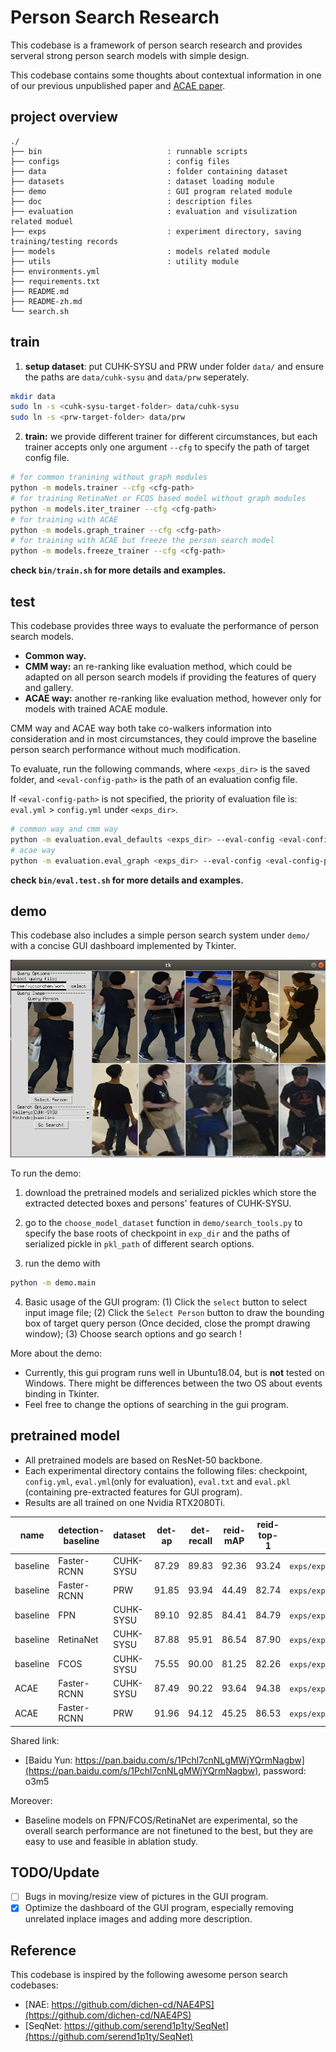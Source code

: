 # Person Search Research

This codebase is a framework of person search research and provides serveral strong person search models with simple design.

This codebase contains some thoughts about contextual information in one of our previous unpublished paper and [ACAE paper](https://arxiv.org/abs/2111.14316).

## project overview

```plain
./
├── bin                            : runnable scripts
├── configs                        : config files
├── data                           : folder containing dataset
├── datasets                       : dataset loading module
├── demo                           : GUI program related module
├── doc                            : description files
├── evaluation                     : evaluation and visulization related moduel
├── exps                           : experiment directory, saving training/testing records
├── models                         : models related module
├── utils                          : utility module
├── environments.yml
├── requirements.txt
├── README.md
├── README-zh.md
└── search.sh
```

## train

1. **setup dataset**: put CUHK-SYSU and PRW under folder `data/` and ensure the paths are `data/cuhk-sysu` and `data/prw` seperately.

```bash
mkdir data
sudo ln -s <cuhk-sysu-target-folder> data/cuhk-sysu
sudo ln -s <prw-target-folder> data/prw
```

2. **train:** we provide different trainer for different circumstances, but each trainer accepts only one argument `--cfg` to specify the path of target config file.

```bash
# for common tranining without graph modules
python -m models.trainer --cfg <cfg-path>
# for training RetinaNet or FCOS based model without graph modules
python -m models.iter_trainer --cfg <cfg-path>
# for training with ACAE
python -m models.graph_trainer --cfg <cfg-path> 
# for training with ACAE but freeze the person search model
python -m models.freeze_trainer --cfg <cfg-path>
```

__check `bin/train.sh` for more details and examples.__

## test

This codebase provides three ways to evaluate the performance of person search models.

- **Common way.**
- **CMM way:** an re-ranking like evaluation method, which could be adapted on all person search models if providing the features of query and gallery.
- **ACAE way:** another re-ranking like evaluation method, however only for models with trained ACAE module.

CMM way and ACAE way both take co-walkers information into consideration and in most circumstances, they could improve the baseline person search performance without much modification.

To evaluate, run the following commands, where `<exps_dir>` is the saved folder, and `<eval-config-path>` is the path of an evaluation config file.

If `<eval-config-path>` is not specified, the priority of evaluation file is: `eval.yml` > `config.yml` under `<exps_dir>`.

```bash
# common way and cmm way
python -m evaluation.eval_defaults <exps_dir> --eval-config <eval-config-path>
# acae way
python -m evaluation.eval_graph <exps_dir> --eval-config <eval-config-path>
```

__check `bin/eval.test.sh` for more details and examples.__

## demo

This codebase also includes a simple person search system under `demo/` with a concise GUI dashboard implemented by Tkinter.

![GUI](doc/demo_gui.png)

To run the demo:

1. download the pretrained models and serialized pickles which store the extracted detected boxes and persons' features of CUHK-SYSU.

2. go to the `choose_model_dataset` function in `demo/search_tools.py` to specify the base roots of checkpoint in `exp_dir` and the paths of serialized pickle in `pkl_path` of different search options.

3. run the demo with

```bash
python -m demo.main
```

4. Basic usage of the GUI program: (1) Click the `select` button to select input image file; (2) Click the `Select Person` button to draw the bounding box of target query person (Once decided, close the prompt drawing window); (3) Choose search options and go search !

More about the demo:

- Currently, this gui program runs well in Ubuntu18.04, but is **not** tested on Windows. There might be differences between the two OS about events binding in Tkinter.
- Feel free to change the options of searching in the gui program.

## pretrained model

- All pretrained models are based on ResNet-50 backbone.
- Each experimental directory contains the following files: checkpoint, `config.yml`, `eval.yml`(only for evaluation), `eval.txt` and `eval.pkl` (containing pre-extracted features for GUI program).
- Results are all trained on one Nvidia RTX2080Ti.

| name | detection-baseline | dataset | det-ap | det-recall | reid-mAP | reid-top-1 | exp_dir |
| -- | -- | -- | -- | -- | -- | -- | -- |
| baseline | Faster-RCNN | CUHK-SYSU | 87.29 | 89.83 | 92.36 | 93.24 | `exps/exps_cuhk` |
| baseline | Faster-RCNN | PRW | 91.85 | 93.94 | 44.49 | 82.74 | `exps/exps_prw` |
| baseline | FPN | CUHK-SYSU | 89.10 | 92.85 | 84.41 | 84.79 | `exps/exps_det/exps_cuhk.fpn.layer1` |
| baseline | RetinaNet | CUHK-SYSU | 87.88 | 95.91 | 86.54 | 87.90 | `exps/exps_det/exps_cuhk.retinanet.loss_weights.iter.new_head.large2048` |
| baseline | FCOS | CUHK-SYSU | 75.55 | 90.00 | 81.25 | 82.26 | `exps/exps_det/exps_cuhk.fcos.loss_cls_5.center.iter` |
| ACAE | Faster-RCNN | CUHK-SYSU | 87.49 | 90.22 | 93.64 | 94.38 | `exps/exps_acae/exps_cuhk.closs_35` |
| ACAE | Faster-RCNN | PRW | 91.96 | 94.12 | 45.25 | 86.53 | `exps/exps_acae/exps_prw.closs_60` |

Shared link:

- [Baidu Yun: https://pan.baidu.com/s/1Pchl7cnNLgMWjYQrmNagbw](https://pan.baidu.com/s/1Pchl7cnNLgMWjYQrmNagbw), password: o3m5

Moreover:

- Baseline models on FPN/FCOS/RetinaNet are experimental, so the overall search performance are not finetuned to the best, but they are easy to use and feasible in ablation study.

## TODO/Update

- [ ] Bugs in moving/resize view of pictures in the GUI program.
- [x] Optimize the dashboard of the GUI program, especially removing unrelated inplace images and adding more description.

## Reference

This codebase is inspired by the following awesome person search codebases:

- [NAE: https://github.com/dichen-cd/NAE4PS](https://github.com/dichen-cd/NAE4PS)
- [SeqNet: https://github.com/serend1p1ty/SeqNet](https://github.com/serend1p1ty/SeqNet)
